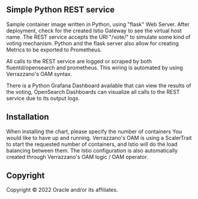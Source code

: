 <!--- app-name: Apache Kafka -->

## Simple Python REST service

Sample container image written in Python, using "flask" Web Server.
After deployment, check for the created Istio Gateway to see the virtual host name.
The REST service accepts the URI "/vote/<some-name>" to simulate some kind of voting mechanism.
Python and the flask server also allow for creating Metrics to be exported to Prometheus.

All calls to the REST service are logged or scraped by both fluentd/opensearch and prometheus.
This wiring is automated by using Verrazzano's OAM syntax.

There is a Python Grafana Dashboard available that can view the results of the voting,
OpenSearch Dashboards can visualize all calls to the REST service due to its output logs.

## Installation

When installing the chart, please specify the number of containers You would like to have up and running.
Verrazzano's OAM is using a ScalerTrait to start the requested number of containers, and Istio will do the load balancing between them.
The Istio configuration is also automatically created through Verrazzano's OAM logic / OAM operator.

## Copyright

Copyright &copy; 2022 Oracle and/or its affiliates.
